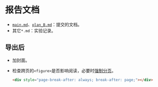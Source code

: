 # 报告文档

- [`main.md`](main.md)、[`plan_B.md`](plan_B.md)：提交的文档。
- 其它`*.md`：实验记录。

## 导出后

- 加封面。

- 检查跨页的`<figure>`是否影响阅读，必要时[强制分页](https://support.typora.io/Page-Breaks/#forced-page-break)。

  ```html
  <div style="page-break-after: always; break-after: page;"></div>
  ```
